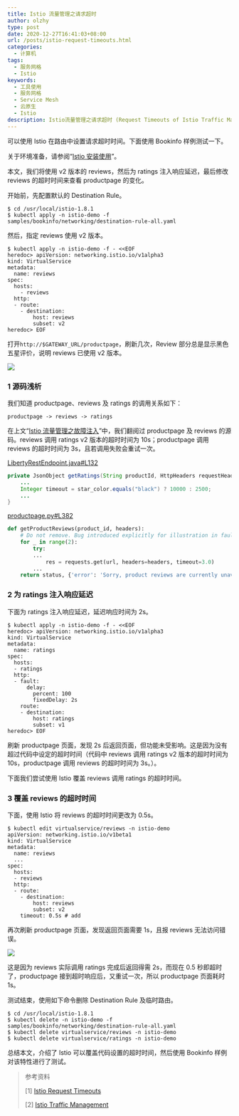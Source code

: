 ```yaml
---
title: Istio 流量管理之请求超时
author: olzhy
type: post
date: 2020-12-27T16:41:03+08:00
url: /posts/istio-request-timeouts.html
categories:
  - 计算机
tags:
  - 服务网格
  - Istio
keywords:
  - 工具使用
  - 服务网格
  - Service Mesh
  - 云原生
  - Istio
description: Istio流量管理之请求超时 (Request Timeouts of Istio Traffic Management)
---
```


可以使用 Istio 在路由中设置请求超时时间。下面使用 Bookinfo 样例测试一下。

关于环境准备，请参阅“[Istio 安装使用](https://olzhy.github.io/posts/istio-get-started.html)”。

本文，我们将使用 v2 版本的 reviews，然后为 ratings 注入响应延迟，最后修改 reviews 的超时时间来查看 productpage 的变化。

开始前，先配置默认的 Destination Rule。

```shell
$ cd /usr/local/istio-1.8.1
$ kubectl apply -n istio-demo -f samples/bookinfo/networking/destination-rule-all.yaml
```

然后，指定 reviews 使用 v2 版本。

```shell
$ kubectl apply -n istio-demo -f - <<EOF
heredoc> apiVersion: networking.istio.io/v1alpha3
kind: VirtualService
metadata:
  name: reviews
spec:
  hosts:
    - reviews
  http:
  - route:
    - destination:
        host: reviews
        subset: v2
heredoc> EOF
```

打开`http://$GATEWAY_URL/productpage`，刷新几次，Review 部分总是显示黑色五星评价，说明 reviews 已使用 v2 版本。

![](https://olzhy.github.io/static/images/uploads/2020/12/istio-bookinfo.png#center)

### 1 源码浅析

我们知道 productpage、reviews 及 ratings 的调用关系如下：

```
productpage -> reviews -> ratings
```

在上文“[Istio 流量管理之故障注入](https://olzhy.github.io/posts/istio-fault-injection.html)”中，我们翻阅过 productpage 及 reviews 的源码。reviews 调用 ratings v2 版本的超时时间为 10s；productpage 调用 reviews 的超时时间为 3s，且若调用失败会重试一次。

[LibertyRestEndpoint.java#L132](https://github.com/istio/istio/blob/master/samples/bookinfo/src/reviews/reviews-application/src/main/java/application/rest/LibertyRestEndpoint.java#L132)

```java
private JsonObject getRatings(String productId, HttpHeaders requestHeaders) {
    ...
    Integer timeout = star_color.equals("black") ? 10000 : 2500;
    ...
}
```

[productpage.py#L382](https://github.com/istio/istio/blob/master/samples/bookinfo/src/productpage/productpage.py#L382)

```python
def getProductReviews(product_id, headers):
    # Do not remove. Bug introduced explicitly for illustration in fault injection task
    for _ in range(2):
        try:
        ...
            res = requests.get(url, headers=headers, timeout=3.0)
        ...
    return status, {'error': 'Sorry, product reviews are currently unavailable for this book.'}
```

### 2 为 ratings 注入响应延迟

下面为 ratings 注入响应延迟，延迟响应时间为 2s。

```shell
$ kubectl apply -n istio-demo -f - <<EOF
heredoc> apiVersion: networking.istio.io/v1alpha3
kind: VirtualService
metadata:
  name: ratings
spec:
  hosts:
  - ratings
  http:
  - fault:
      delay:
        percent: 100
        fixedDelay: 2s
    route:
    - destination:
        host: ratings
        subset: v1
heredoc> EOF
```

刷新 productpage 页面，发现 2s 后返回页面，但功能未受影响。这是因为没有超过代码中设定的超时时间（代码中 reviews 调用 ratings v2 版本的超时时间为 10s，productpage 调用 reviews 的超时时间为 3s。）。

下面我们尝试使用 Istio 覆盖 reviews 调用 ratings 的超时时间。

### 3 覆盖 reviews 的超时时间

下面，使用 Istio 将 reviews 的超时时间更改为 0.5s。

```shell
$ kubectl edit virtualservice/reviews -n istio-demo
apiVersion: networking.istio.io/v1beta1
kind: VirtualService
metadata:
  name: reviews
  ...
spec:
  hosts:
  - reviews
  http:
  - route:
    - destination:
        host: reviews
        subset: v2
    timeout: 0.5s # add
```

再次刷新 productpage 页面，发现返回页面需要 1s，且报 reviews 无法访问错误。

![](https://olzhy.github.io/static/images/uploads/2020/12/bookinfo-productpage-reviews-timeout-debug.png#center)

这是因为 reviews 实际调用 ratings 完成后返回得需 2s，而现在 0.5 秒即超时了，productpage 接到超时响应后，又重试一次，所以 productpage 页面耗时 1s。

测试结束，使用如下命令删除 Destination Rule 及临时路由。

```shell
$ cd /usr/local/istio-1.8.1
$ kubectl delete -n istio-demo -f samples/bookinfo/networking/destination-rule-all.yaml
$ kubectl delete virtualservice/reviews -n istio-demo
$ kubectl delete virtualservice/ratings -n istio-demo
```

总结本文，介绍了 Istio 可以覆盖代码设置的超时时间，然后使用 Bookinfo 样例对该特性进行了测试。

> 参考资料
>
> [1] [Istio Request Timeouts](https://istio.io/latest/docs/tasks/traffic-management/request-timeouts/)
>
> [2] [Istio Traffic Management](https://istio.io/latest/docs/concepts/traffic-management/)
